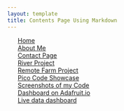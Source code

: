 ```yaml
---
layout: template
title: Contents Page Using Markdown
---
```



    

<font color="white">

    
1. [Home](index)
2. [About Me](about)
3. [Contact Page](contact)
4. [River Project](River_Project)
5. [Remote Farm Project](Remote_Farm_Project)
6. [Pico Code Showcase](PiCode_showcase)
7. [Screenshots of my Code](screenshots)
8. [Dashboard on Adafruit.io](https://io.adafruit.com/CuthbertB/dashboards/dashboard-for-iframe?kiosk=true)
9. [Live data dashboard](embeded_dashboard)
</font>  
